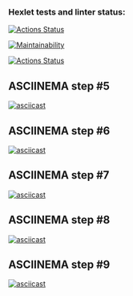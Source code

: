 ### Hexlet tests and linter status:

[![Actions Status](https://github.com/IonatanMocan/backend-project-lvl1/workflows/hexlet-check/badge.svg)](https://github.com/IonatanMocan/backend-project-lvl1/actions)

[![Maintainability](https://api.codeclimate.com/v1/badges/a99a88d28ad37a79dbf6/maintainability)](https://codeclimate.com/github/codeclimate/codeclimate/maintainability)

[![Actions Status](https://github.com/IonatanMocan/backend-project-lvl1/workflows/make-lint/badge.svg)](https://github.com/IonatanMocan/backend-project-lvl1/actions)

## ASCIINEMA step #5

[![asciicast](https://asciinema.org/a/jamkfK5zqTa5gSatFUk0l7Tel.svg)](https://asciinema.org/a/jamkfK5zqTa5gSatFUk0l7Tel)

## ASCIINEMA step #6

[![asciicast](https://asciinema.org/a/2NGhyD2lQhhEbq9Eeq2wahcPU.svg)](https://asciinema.org/a/2NGhyD2lQhhEbq9Eeq2wahcPU)

## ASCIINEMA step #7

[![asciicast](https://asciinema.org/a/Pq96Ay52EHhy1AAjIqvrf7ygm.svg)](https://asciinema.org/a/Pq96Ay52EHhy1AAjIqvrf7ygm)

## ASCIINEMA step #8

[![asciicast](https://asciinema.org/a/4lJCfyAn5rglGMfxrBomwsJ1U.svg)](https://asciinema.org/a/4lJCfyAn5rglGMfxrBomwsJ1U)

## ASCIINEMA step #9

[![asciicast](https://asciinema.org/a/1g8WUVQA5ga1Somd3hl77SPmI.svg)](https://asciinema.org/a/1g8WUVQA5ga1Somd3hl77SPmI)
